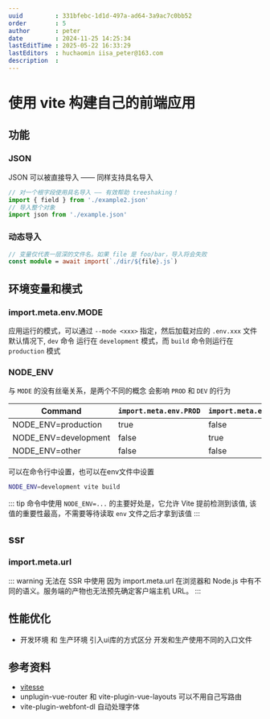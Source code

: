 ```yaml
---
uuid         : 331bfebc-1d1d-497a-ad64-3a9ac7c0bb52
order        : 5
author       : peter
date         : 2024-11-25 14:25:34
lastEditTime : 2025-05-22 16:33:29
lastEditors  : huchaomin iisa_peter@163.com
description  :
---
```

# 使用 vite 构建自己的前端应用

## 功能

### JSON

JSON 可以被直接导入 —— 同样支持具名导入

```ts
// 对一个根字段使用具名导入 —— 有效帮助 treeshaking！
import { field } from './example2.json'
// 导入整个对象
import json from './example.json'
```

### 动态导入

```ts
// 变量仅代表一层深的文件名。如果 file 是 foo/bar，导入将会失败
const module = await import(`./dir/${file}.js`)
```

## 环境变量和模式

### import.meta.env.MODE

应用运行的模式，可以通过 `--mode <xxx>` 指定，然后加载对应的 `.env.xxx` 文件
默认情况下, `dev` 命令 运行在 `development` 模式，而 `build` 命令则运行在 `production` 模式

### NODE_ENV

与 `MODE` 的没有丝毫关系，是两个不同的概念
会影响 `PROD` 和 `DEV` 的行为

| Command              | `import.meta.env.PROD` | `import.meta.env.DEV` |
| -------------------- | -------------------- | ------------------- |
| NODE_ENV=production  | true                 | false               |
| NODE_ENV=development | false                | true                |
| NODE_ENV=other       | false                | false               |

可以在命令行中设置，也可以在env文件中设置

```bash
NODE_ENV=development vite build
```

::: tip
命令中使用 `NODE_ENV=...` 的主要好处是，它允许 Vite 提前检测到该值, 该值的重要性最高，不需要等待读取 `env` 文件之后才拿到该值
:::

## ssr

### import.meta.url

::: warning 无法在 SSR 中使用
因为 import.meta.url 在浏览器和 Node.js 中有不同的语义。服务端的产物也无法预先确定客户端主机 URL。
:::

## 性能优化

- 开发环境 和 生产环境 引入ui库的方式区分 开发和生产使用不同的入口文件

## 参考资料

- [vitesse](https://github.com/antfu-collective/vitesse)
- unplugin-vue-router 和 vite-plugin-vue-layouts 可以不用自己写路由
- vite-plugin-webfont-dl 自动处理字体
